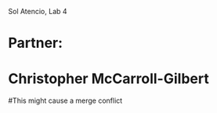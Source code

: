 Sol Atencio, Lab 4
# Partner:
# Christopher McCarroll-Gilbert
#This might cause a merge conflict

  
